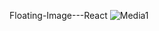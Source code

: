Floating-Image---React
![Media1](https://user-images.githubusercontent.com/32635922/198588575-79c5fc54-b028-4dfe-82fa-7caf92223fee.gif)
